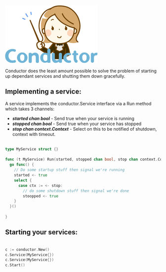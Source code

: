![Conductor Logo](/docs/logo.png)

Conductor does the least amount possible to solve the problem of 
starting up dependant services and shutting them down gracefully.

## Implementing a service:

A service implements the conductor.Service interface via a Run 
method which takes 3 channels:

* ***started chan bool*** - Send true when your service is running
* ***stopped chan bool*** - Send true when your service has stopped 
* ***stop chan context.Context*** - Select on this to be notified of shutdown, context with timeout.

```go

type MyService struct {}

func (t MyService) Run(started, stopped chan bool, stop chan context.Context) {
  go func() {
    // Do some startup stuff then signal we're running
    started <- true
    select {
      case ctx := <- stop:
        // do some shutdown stuff then signal we're done
        stoopped <- true
    }
  }()

}
```


## Starting your services:

```go

c := conductor.New()
c.Service(MyService{})
c.Service(MyService{})
c.Start()
```
